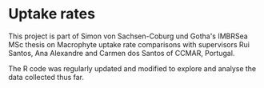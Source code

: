 # Uptake rates
This project is part of Simon von Sachsen-Coburg und Gotha's IMBRSea MSc thesis on Macrophyte uptake rate comparisons with supervisors Rui Santos, Ana Alexandre and Carmen dos Santos of CCMAR, Portugal.

The R code was regularly updated and modified to explore and analyse the data collected thus far.
